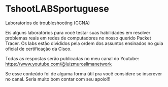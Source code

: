 # TshootLABSportuguese
 Laboratorios de troubleshooting (CCNA)

Eis alguns laboratórios para você testar suas habilidades em resolver problemas reais em redes de computadores no nosso querido Packet Tracer. Os labs estão divididos pela ordem dos assuntos ensinados no guia oficial de certificação da Cisco.

Todas as respostas serão publicadas no meu canal do Youtube: https://www.youtube.com/@luizmuroslimanetwork

Se esse conteúdo foi de alguma forma útil pra você considere se inscrever no canal. Seria muito bom contar com seu apoio!!!
